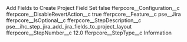 <?xml version="1.0" encoding="UTF-8"?>
<CustomMetadata xmlns="http://soap.sforce.com/2006/04/metadata" xmlns:xsi="http://www.w3.org/2001/XMLSchema-instance" xmlns:xsd="http://www.w3.org/2001/XMLSchema">
    <label>Add Fields to Create Project Field Set</label>
    <protected>false</protected>
    <values>
        <field>fferpcore__Configuration__c</field>
        <value xsi:nil="true"/>
    </values>
    <values>
        <field>fferpcore__DisableRevertAction__c</field>
        <value xsi:type="xsd:boolean">true</value>
    </values>
    <values>
        <field>fferpcore__Feature__c</field>
        <value xsi:type="xsd:string">pse__Jira</value>
    </values>
    <values>
        <field>fferpcore__IsOptional__c</field>
        <value xsi:nil="true"/>
    </values>
    <values>
        <field>fferpcore__StepDescription__c</field>
        <value xsi:type="xsd:string">pse__ihc_step_jira_add_jira_fields_to_project_layout</value>
    </values>
    <values>
        <field>fferpcore__StepNumber__c</field>
        <value xsi:type="xsd:double">12.0</value>
    </values>
    <values>
        <field>fferpcore__StepType__c</field>
        <value xsi:type="xsd:string">Information</value>
    </values>
</CustomMetadata>
